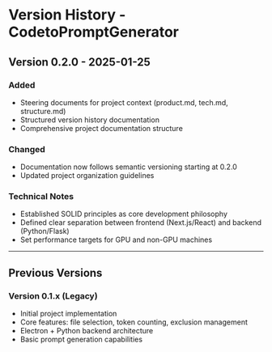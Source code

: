 # Version History - CodetoPromptGenerator

## Version 0.2.0 - 2025-01-25

### Added
- Steering documents for project context (product.md, tech.md, structure.md)
- Structured version history documentation
- Comprehensive project documentation structure

### Changed
- Documentation now follows semantic versioning starting at 0.2.0
- Updated project organization guidelines

### Technical Notes
- Established SOLID principles as core development philosophy
- Defined clear separation between frontend (Next.js/React) and backend (Python/Flask)
- Set performance targets for GPU and non-GPU machines

---

## Previous Versions

### Version 0.1.x (Legacy)
- Initial project implementation
- Core features: file selection, token counting, exclusion management
- Electron + Python backend architecture
- Basic prompt generation capabilities